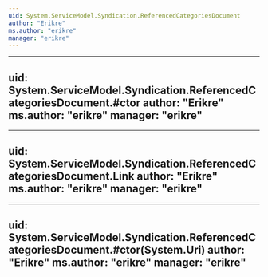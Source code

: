 ```yaml
---
uid: System.ServiceModel.Syndication.ReferencedCategoriesDocument
author: "Erikre"
ms.author: "erikre"
manager: "erikre"
---
```


---
uid: System.ServiceModel.Syndication.ReferencedCategoriesDocument.#ctor
author: "Erikre"
ms.author: "erikre"
manager: "erikre"
---

---
uid: System.ServiceModel.Syndication.ReferencedCategoriesDocument.Link
author: "Erikre"
ms.author: "erikre"
manager: "erikre"
---

---
uid: System.ServiceModel.Syndication.ReferencedCategoriesDocument.#ctor(System.Uri)
author: "Erikre"
ms.author: "erikre"
manager: "erikre"
---
